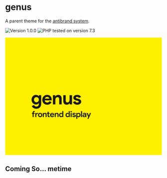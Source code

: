 # genus

A parent theme for the [antibrand system](https://github.com/antibrand/system).

![Version 1.0.0](https://img.shields.io/badge/Version-1.0.0-ffd000.svg?style=flat-square)
![PHP tested on version 7.3](https://img.shields.io/badge/PHP-tested%207.3-8892bf.svg?style=flat-square)

![cover image](https://raw.githubusercontent.com/antibrand/genus/master/cover.jpg)

## Coming So… metime
